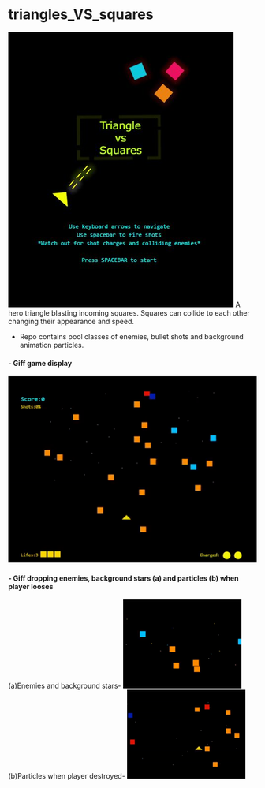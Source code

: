 # triangles_VS_squares
<img src="https://github.com/athangk/triangles_VS_squares/blob/main/game_snip_logo.JPG">
A hero triangle blasting incoming squares.
Squares can collide to each other changing their appearance and speed.

* Repo contains pool classes of enemies, bullet shots and background animation particles.

#### - Giff game display

<p float=left>
<img src="https://github.com/athangk/triangles_VS_squares/blob/main/full_game_giff.gif" width="640">
  </p>


#### - Giff dropping enemies, background stars (a) and particles (b) when player looses 

<div float=left>
   (a)Enemies and background stars- <img src="https://github.com/athangk/triangles_VS_squares/blob/main/background_dot_maker_giff.gif" width="240">
(b)Particles when player destroyed- <img src="https://github.com/athangk/triangles_VS_squares/blob/main/Part%231_2.gif" width="240">
  </div>
